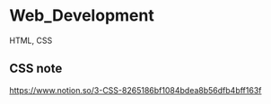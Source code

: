 # Web_Development
HTML, CSS
## CSS note
https://www.notion.so/3-CSS-8265186bf1084bdea8b56dfb4bff163f
